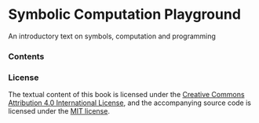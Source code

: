 # Symbolic Computation Playground

An introductory text on symbols, computation and programming

### Contents


### License
The textual content of this book is licensed under the [Creative Commons Attribution 4.0 International License](https://creativecommons.org/licenses/by/4.0/), and the accompanying source code is licensed under the [MIT license](http://opensource.org/licenses/mit-license.php).
